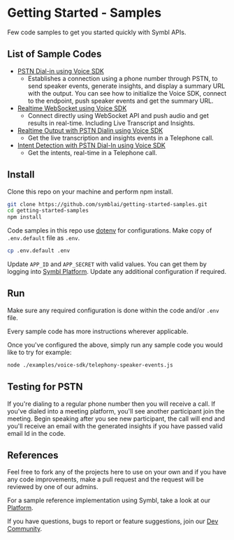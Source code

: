 # Getting Started - Samples
Few code samples to get you started quickly with Symbl APIs.

## List of Sample Codes
* [PSTN Dial-in using Voice SDK](./examples/voice-sdk/telephony-speaker-events.js)
    * Establishes a connection using a phone number through PSTN, to send speaker events, generate insights, and display a summary URL with the output. You can see how to initialize the Voice SDK, connect to the endpoint, push speaker events and get the summary URL.
* [Realtime WebSocket using Voice SDK](./examples/voice-sdk/realtime-websocket-single-stream.js)
    * Connect directly using WebSocket API and push audio and get results in real-time. Including Live Transcript and Insights.
* [Realtime Output with PSTN Dialin using Voice SDK](./examples/voice-sdk/telephony-real-time-insights-transcription.js)
    * Get the live transcription and insights events in a Telephone call.
* [Intent Detection with PSTN Dial-In using Voice SDK](./examples/voice-sdk/telephony-realtime-intent-detection.js)
    * Get the intents, real-time in a Telephone call.

## Install
Clone this repo on your machine and perform npm install.
```bash
git clone https://github.com/symblai/getting-started-samples.git
cd getting-started-samples
npm install
```
Code samples in this repo use [dotenv](https://github.com/motdotla/dotenv) for configurations. Make copy of `.env.default` file as `.env`. 

```bash
cp .env.default .env
```

Update `APP_ID` and `APP_SECRET` with valid values. You can get them by logging into [Symbl Platform](https://platform.symbl.ai).
Update any additional configuration if required.

## Run
Make sure any required configuration is done within the code and/or `.env` file.

Every sample code has more instructions wherever applicable.

Once you've configured the above, simply run any sample code you would like to try for example: 
```bash
node ./examples/voice-sdk/telephony-speaker-events.js
```

## Testing for PSTN 

If you're dialing to a regular phone number then you will receive a call. If you've dialed into a meeting platform, you'll see another participant join the meeting. 
Begin speaking after you see new participant, the call will end and you'll receive an email with the generated insights if you have passed valid email Id in the code.

## References
Feel free to fork any of the projects here to use on your own and if you have any code improvements, make a pull request and the request will be reviewed by one of our admins.

For a sample reference implementation using Symbl, take a look at our [Platform](https://platform.symbl.ai).

If you have questions, bugs to report or feature suggestions, join our [Dev Community](https://community.symbl.ai).
